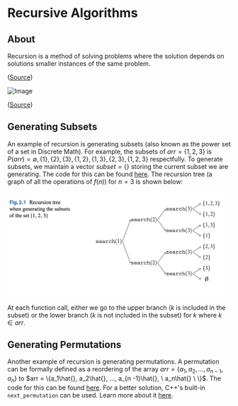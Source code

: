 # Recursive Algorithms

## About

Recursion is a method of solving problems where the solution depends on solutions smaller instances of the same problem.

([Source](https://en.wikipedia.org/wiki/Recursion_(computer_science)))

![Image](https://storage.googleapis.com/algodailyrandomassets/curriculum/recursion/cover.jpg)

([Source](https://algodaily.com/categories/recursion))

## Generating Subsets

An example of recursion is generating subsets (also known as the power set of a set in Discrete Math). For example, the subsets of $arr = \{ 1, 2, 3 \}$ is $P(arr) = {\emptyset, \{ 1 \}, \{2 \}, \{ 3 \}, \{ 1, 2 \}, \{ 1, 3 \}, \{ 2, 3 \}, \{ 1, 2, 3 \}}$ respectfully. To generate subsets, we maintain a vector $subset = \{\}$ storing the current subset we are generating. The code for this can be found [here](subsets.cpp). The recursion tree (a graph of all the operations of $f(n)$) for $n = 3$ is shown below:

![Image](resources/recursion/recursion_tree.png)

At each function call, either we go to the upper branch ($k$ is included in the subset) or the lower branch ($k$ is not included in the subset) for $k$ where $k \in arr$.

## Generating Permutations

Another example of recursion is generating permutations. A permutation can be formally defined as a reordering of the array $arr = \{a_1, a_2, ..., a_{n - 1}, a_n\}$ to $arr = \{a_1\hat{}, a_2\hat{}, ..., a_{n -1}\hat{},  \ a_n\hat{} \ \}$. The code for this can be found [here](permutation-recursion.cpp). For a better solution, C++'s built-in `next_permutation` can be used. Learn more about it [here](permutation.md).
